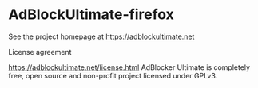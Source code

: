 # AdBlockUltimate-firefox

See the project homepage at https://adblockultimate.net

License agreement

https://adblockultimate.net/license.html
AdBlocker Ultimate is completely free, open source and non-profit project licensed under GPLv3.
